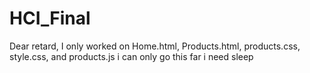# HCI_Final
Dear retard,
I only worked on Home.html, Products.html, products.css, style.css, and products.js
i can only go this far i need sleep
